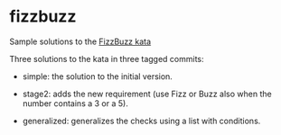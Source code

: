 # fizzbuzz
Sample solutions to the [FizzBuzz kata](https://codingdojo.org/kata/FizzBuzz/)

Three solutions to the kata in three tagged commits:

+ simple: the solution to the initial version.

+ stage2: adds the new requirement (use Fizz or Buzz also when the number contains a 3 or a 5).

+ generalized: generalizes the checks using a list with conditions.

